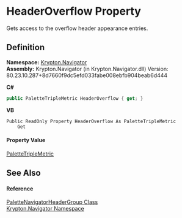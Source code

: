 # HeaderOverflow Property


Gets access to the overflow header appearance entries.



## Definition
**Namespace:** <a href="a21ac074-d119-3dc6-bd1c-d3a12c0128bc.md">Krypton.Navigator</a>  
**Assembly:** Krypton.Navigator (in Krypton.Navigator.dll) Version: 80.23.10.287+8d7660f9dc5efd033fabe008ebfb904beab6d444

**C#**
``` C#
public PaletteTripleMetric HeaderOverflow { get; }
```
**VB**
``` VB
Public ReadOnly Property HeaderOverflow As PaletteTripleMetric
	Get
```



#### Property Value
<a href="8a642a90-42e7-5b81-68d6-f01eabc8ce04.md">PaletteTripleMetric</a>

## See Also


#### Reference
<a href="e39b7fa0-a96c-1036-f38f-90a8a018b248.md">PaletteNavigatorHeaderGroup Class</a>  
<a href="a21ac074-d119-3dc6-bd1c-d3a12c0128bc.md">Krypton.Navigator Namespace</a>  
